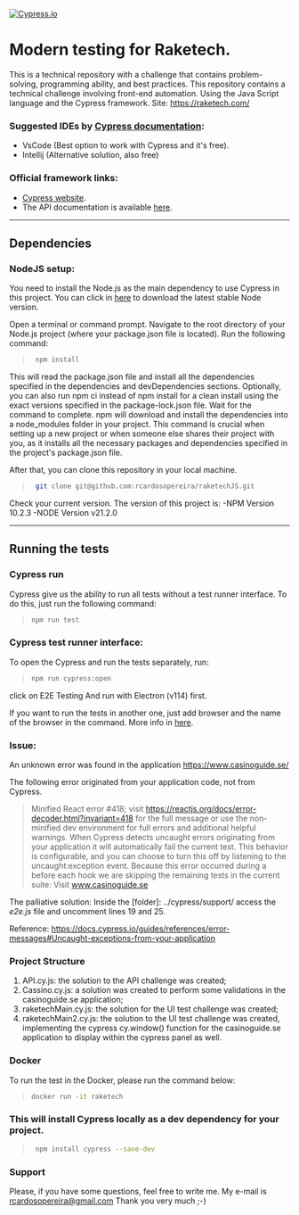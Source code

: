 [![Cypress.io](https://img.shields.io/badge/tested%20with-Cypress-04C38E.svg)](https://www.cypress.io/)

# Modern testing for Raketech.
This is a technical repository with a challenge that contains problem-solving, programming ability, and best practices.
This repository contains a technical challenge involving front-end automation. Using the Java Script language and the Cypress framework.
Site: https://raketech.com/

### Suggested IDEs by [Cypress documentation](https://docs.cypress.io/guides/tooling/IDE-integration.html#Extensions-amp-Plugins):
- VsCode (Best option to work with Cypress and it's free). 
- Intellij (Alternative solution, also free)

### Official framework links:
- [Cypress website](https://www.cypress.io/).
- The API documentation is available [here](https://docs.cypress.io/api/api/table-of-contents.html).
---

## Dependencies
### NodeJS setup:
You need to install the Node.js as the main dependency to use Cypress in this project.
You can click in [here](https://nodejs.org/en/) to download the latest stable Node version.

Open a terminal or command prompt.
Navigate to the root directory of your Node.js project (where your package.json file is located).
Run the following command:
> ```bash
>  npm install
> ```

This will read the package.json file and install all the dependencies specified in the dependencies and devDependencies sections.
Optionally, you can also run npm ci instead of npm install for a clean install using the exact versions specified in the package-lock.json file.
Wait for the command to complete. npm will download and install the dependencies into a node_modules folder in your project.
This command is crucial when setting up a new project or when someone else shares their project with you, as it installs all the necessary packages and dependencies specified in the project's package.json file.

After that, you can clone this repository in your local machine.
> ```bash
>  git clone git@github.com:rcardosopereira/raketechJS.git
> ```
Check your current version. The version of this project is:
-NPM Version 10.2.3
-NODE Version v21.2.0

---

## Running the tests
### Cypress run
Cypress give us the ability to run all tests without a test runner interface.
To do this, just run the following command:
> ```bash
> npm run test
> ```

### Cypress test runner interface:
To open the Cypress and run the tests separately, run:
> ```bash
> npm run cypress:open 
> ```
click on E2E Testing
And run with Electron (v114) first.

If you want to run the tests in another one, just add browser and the name of the browser in the command. More info in [here](https://docs.cypress.io/guides/guides/launching-browsers#Browsers).

### Issue:
An unknown error was found in the application https://www.casinoguide.se/

The following error originated from your application code, not from Cypress.
  > Minified React error #418; visit https://reactjs.org/docs/error-decoder.html?invariant=418 for the full message or use the non-minified dev environment for full errors and additional helpful warnings.
When Cypress detects uncaught errors originating from your application it will automatically fail the current test.
This behavior is configurable, and you can choose to turn this off by listening to the uncaught:exception event.
Because this error occurred during a before each hook we are skipping the remaining tests in the current suite: Visit www.casinoguide.se

The palliative solution:
Inside the [folder]: ../cypress/support/ 
access the *e2e.js* file and uncomment lines 19 and 25.

Reference: https://docs.cypress.io/guides/references/error-messages#Uncaught-exceptions-from-your-application

### Project Structure
1. API.cy.js: the solution to the API challenge was created;
2. Cassino.cy.js: a solution was created to perform some validations in the casinoguide.se application;
3. raketechMain.cy.js: the solution for the UI test challenge was created;
4. raketechMain2.cy.js: the solution to the UI test challenge was created, implementing the cypress cy.window() function for the casinoguide.se application to display within the cypress panel as well.

### Docker
To run the test in the Docker, please run the command below:
> ```bash
> docker run -it raketech
> ```

### This will install Cypress locally as a dev dependency for your project.
> ```bash
>  npm install cypress --save-dev
> ```


### Support
Please, if you have some questions, feel free to write me. My e-mail is rcardosopereira@gmail.com
Thank you very much ;-)
